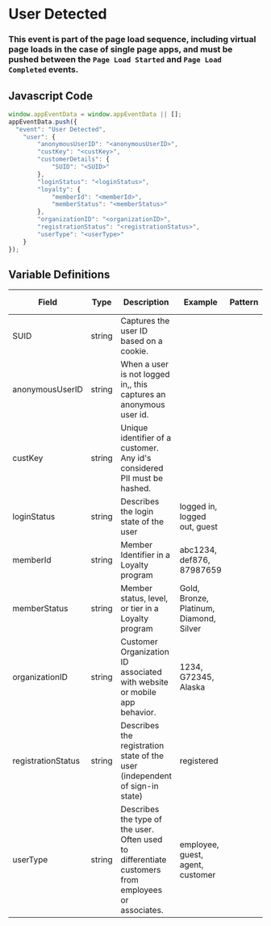 # User Detected

### This event is part of the page load sequence, including virtual page loads in the case of single page apps, and must be pushed between the `Page Load Started` and `Page Load Completed` events.

## Javascript Code
```js
window.appEventData = window.appEventData || [];
appEventData.push({
  "event": "User Detected",
    "user": {
        "anonymousUserID": "<anonymousUserID>",
        "custKey": "<custKey>",
        "customerDetails": {
            "SUID": "<SUID>"
        },
        "loginStatus": "<loginStatus>",
        "loyalty": {
            "memberId": "<memberId>",
            "memberStatus": "<memberStatus>"
        },
        "organizationID": "<organizationID>",
        "registrationStatus": "<registrationStatus>",
        "userType": "<userType>"
    }
});
```

## Variable Definitions

|Field|Type|Description|Example|Pattern|Min Length|Max Length|Minimum|Maximum|Multiple Of|
| --- | --- | --- | --- | --- | --- | --- | --- | --- | --- |
|SUID|string|Captures the user ID based on a cookie.||||||||
|anonymousUserID|string|When a user is not logged in,, this captures an anonymous user id.||||||||
|custKey|string|Unique identifier of a customer.  Any id's considered PII must be hashed. ||||||||
|loginStatus|string|Describes the login state of the user|logged in, logged out, guest|||||||
|memberId|string|Member Identifier in a Loyalty program|abc1234, def876, 87987659|||||||
|memberStatus|string|Member status, level, or tier in a Loyalty program|Gold, Bronze, Platinum, Diamond, Silver|||||||
|organizationID|string|Customer Organization ID associated with website or mobile app behavior.|1234, G72345, Alaska|||||||
|registrationStatus|string|Describes the registration state of the user \(independent of sign-in state\)|registered|||||||
|userType|string|Describes the type of the user.  Often used to differentiate customers from employees or associates. |employee, guest, agent, customer|||||||



